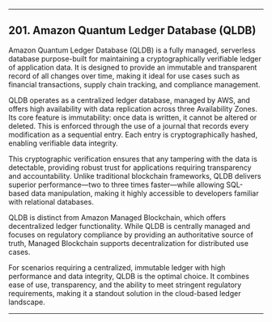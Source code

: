 
---

## 201. Amazon Quantum Ledger Database (QLDB)

Amazon Quantum Ledger Database (QLDB) is a fully managed, serverless database purpose-built for maintaining a cryptographically verifiable ledger of application data. It is designed to provide an immutable and transparent record of all changes over time, making it ideal for use cases such as financial transactions, supply chain tracking, and compliance management.

QLDB operates as a centralized ledger database, managed by AWS, and offers high availability with data replication across three Availability Zones. Its core feature is immutability: once data is written, it cannot be altered or deleted. This is enforced through the use of a journal that records every modification as a sequential entry. Each entry is cryptographically hashed, enabling verifiable data integrity. 

This cryptographic verification ensures that any tampering with the data is detectable, providing robust trust for applications requiring transparency and accountability. Unlike traditional blockchain frameworks, QLDB delivers superior performance—two to three times faster—while allowing SQL-based data manipulation, making it highly accessible to developers familiar with relational databases.

QLDB is distinct from Amazon Managed Blockchain, which offers decentralized ledger functionality. While QLDB is centrally managed and focuses on regulatory compliance by providing an authoritative source of truth, Managed Blockchain supports decentralization for distributed use cases.

For scenarios requiring a centralized, immutable ledger with high performance and data integrity, QLDB is the optimal choice. It combines ease of use, transparency, and the ability to meet stringent regulatory requirements, making it a standout solution in the cloud-based ledger landscape.

---
